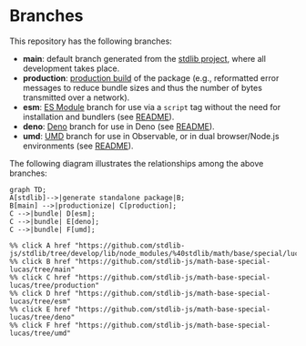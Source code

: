 <!--

@license Apache-2.0

Copyright (c) 2022 The Stdlib Authors.

Licensed under the Apache License, Version 2.0 (the "License");
you may not use this file except in compliance with the License.
You may obtain a copy of the License at

    http://www.apache.org/licenses/LICENSE-2.0

Unless required by applicable law or agreed to in writing, software
distributed under the License is distributed on an "AS IS" BASIS,
WITHOUT WARRANTIES OR CONDITIONS OF ANY KIND, either express or implied.
See the License for the specific language governing permissions and
limitations under the License.

-->

# Branches

This repository has the following branches:

-   **main**: default branch generated from the [stdlib project][stdlib-url], where all development takes place.
-   **production**: [production build][production-url] of the package (e.g., reformatted error messages to reduce bundle sizes and thus the number of bytes transmitted over a network).
-   **esm**: [ES Module][esm-url] branch for use via a `script` tag without the need for installation and bundlers (see [README][esm-readme]).
-   **deno**: [Deno][deno-url] branch for use in Deno (see [README][deno-readme]).
-   **umd**: [UMD][umd-url] branch for use in Observable, or in dual browser/Node.js environments (see [README][umd-readme]).

The following diagram illustrates the relationships among the above branches:

```mermaid
graph TD;
A[stdlib]-->|generate standalone package|B;
B[main] -->|productionize| C[production];
C -->|bundle| D[esm];
C -->|bundle| E[deno];
C -->|bundle| F[umd];

%% click A href "https://github.com/stdlib-js/stdlib/tree/develop/lib/node_modules/%40stdlib/math/base/special/lucas"
%% click B href "https://github.com/stdlib-js/math-base-special-lucas/tree/main"
%% click C href "https://github.com/stdlib-js/math-base-special-lucas/tree/production"
%% click D href "https://github.com/stdlib-js/math-base-special-lucas/tree/esm"
%% click E href "https://github.com/stdlib-js/math-base-special-lucas/tree/deno"
%% click F href "https://github.com/stdlib-js/math-base-special-lucas/tree/umd"
```

[stdlib-url]: https://github.com/stdlib-js/stdlib/tree/develop/lib/node_modules/%40stdlib/math/base/special/lucas
[production-url]: https://github.com/stdlib-js/math-base-special-lucas/tree/production
[deno-url]: https://github.com/stdlib-js/math-base-special-lucas/tree/deno
[deno-readme]: https://github.com/stdlib-js/math-base-special-lucas/blob/deno/README.md
[umd-url]: https://github.com/stdlib-js/math-base-special-lucas/tree/umd
[umd-readme]: https://github.com/stdlib-js/math-base-special-lucas/blob/umd/README.md
[esm-url]: https://github.com/stdlib-js/math-base-special-lucas/tree/esm
[esm-readme]: https://github.com/stdlib-js/math-base-special-lucas/blob/esm/README.md